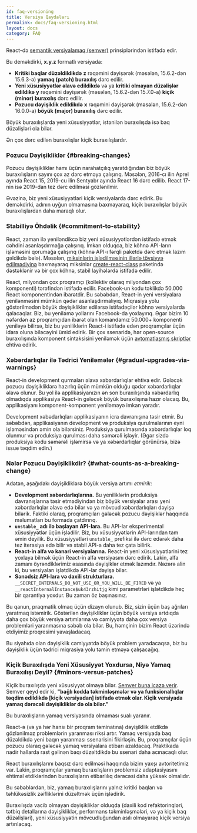 ```yaml
---
id: faq-versioning
title: Versiya Qaydaları
permalink: docs/faq-versioning.html
layout: docs
category: FAQ
---
```


React-də [semantik versiyalamaq (semver)](https://semver.org/) prinsiplərindən istifadə edir.

Bu deməkdirki, **x.y.z** formatlı versiyada:

* **Kritiki baqlar düzəldildikdə** **z** rəqəmini dəyişərək (məsələn, 15.6.2-dən 15.6.3-ə) **yamaq (patch) buraxılış** dərc edilir.
* **Yeni xüsusiyyətlər əlavə edildikdə** və ya **kritiki olmayan düzəlişlər edildikə** **y** rəqəmini dəyişərək (məsələn, 15.6.2-dən 15.7.0-a) **kiçik (minor) buraxılış** dərc edilir.
* **Pozucu dəyişiklik edildikdə** **x** rəqəmini dəyişərək (məsələn, 15.6.2-dən 16.0.0-a) **böyük (major) buraxılış** dərc edilir.

Böyük buraxılışlarda yeni xüsusiyyətlər, istənilən buraxılışda isə baq düzəlişləri ola bilər.

Ən çox dərc edilən buraxılışlar kiçik buraxılışlardır.

### Pozucu Dəyişikliklər {#breaking-changes}

Pozucu dəyişikliklər hamı üçün narahatçılıq yaratdığından biz böyük buraxılışların sayını çox az dərc etməyə çalışırıq. Məsələn, 2016-cı ilin Aprel ayında React 15, 2019-cu ilin Sentyabr ayında React 16 dərc edilib. React 17-nin isə 2019-dan tez dərc edilməsi gözlənilmir.

Əvəzinə, biz yeni xüsusiyyətləri kiçik versiyalarda dərc edirik. Bu deməkdirki, adının uyğun olmamasına baxmayaraq, kiçik buraxılışlar böyük buraxılışlardan daha maraqlı olur.

### Stabilliyə Öhdəlik {#commitment-to-stability}

React, zaman ilə yeniləndikcə biz yeni xüsusiyyətlərdən istifadə etmək cəhdini asanlaşdırmağa çalışırıq. İmkan olduqca, biz köhnə API-ların işləməsini qorumağa çalışırıq (köhnə API-ı fərqli paketdə dərc etmək lazım gəldikdə belə). Məsələn, [miksinlərin işlədilməsinin illərlə tövsiyyə edilmədiyinə](/blog/2016/07/13/mixins-considered-harmful.html) baxmayaraq miksinlər [create-react-class](/docs/react-without-es6.html#mixins) paketində dəstəklənir və bir çox köhnə, stabil layihələrdə istifadə edilir.

React, milyondan çox proqramçı (kollektiv olaraq milyondan çox komponenti) tərəfindən istifadə edilir. Facebook-un kodu təklikdə 50.000 React komponentindən ibarətdir. Bu səbəbdən, React-in yeni versiyalara yenilənməsini mümkün qədər asanlaşdırmalıyıq. Miqrasiya yolu göstərilmədən böyük dəyişikliklər edilərsə istifadəçilər köhnə versiyalarda qalacaqlar. Biz, bu yeniləmə yollarını Facebook-da yoxlayırıq. Əgər bizim 10 nəfərdən az proqramçıdan ibarət olan komandamız 50.000+ komponenti yeniləyə bilirsə, biz bu yeniliklərin React-i istifadə edən proqramçılar üçün idarə oluna biləcəyini ümid edirik. Bir çox ssenaridə, hər open-source buraxılışında komponent sintaksisini yeniləmək üçün [avtomatlaşmış skriptlər](https://github.com/reactjs/react-codemod) ehtiva edirik.

### Xəbərdarlıqlar ilə Tədrici Yeniləmələr {#gradual-upgrades-via-warnings}

React-in development qurmaları əlavə xəbərdarlıqlar ehtiva edir. Gələcək pozucu dəyişikliklərə hazırlıq üçün mümkün olduğu qədər xəbərdarlıqlar əlavə olunur. Bu yol ilə applikasiyanızın ən son buraxılışında xəbərdarlıq olmadıqda applikasiya React-in gələcək böyük buraxılışına hazır olacaq. Bu, applikasiyanı komponent-komponent yeniləməyə imkan yaradır.

Development xəbədarlıqları applikasiyanın icra davranışına təsir etmir. Bu səbəbdən, applikasiyanın development və produksiya qurulmalarının eyni işləməsindən əmin ola bilərsiniz. Produksiya qurulmasında xəbərdarlıqlar loq olunmur və produksiya qurulması daha səmərəli işləyir. (Əgər sizdə produksiya kodu səmərəli işləmirsə və ya xəbərdarlıqlar görünürsə, bizə issue təqdim edin.)

### Nələr Pozucu Dəyişiklikdir? {#what-counts-as-a-breaking-change}

Adətən, aşağıdakı dəyişikliklərə böyük versiya artımı *etmirik*:

* **Development xəbərdarlıqlarına.** Bu yeniliklərin produksiya davranışlarına təsir etmədiyindən biz böyük versiyalar arası yeni xəbərdarlıqlar əlavə edə bilər və ya mövcud xəbərdarlıqları dəyişə bilərik. Faktiki olaraq, proqramçıları gələcək pozucu dəyişiklər haqqında məlumatları bu formada çatdırırıq.
* **`unstable_` adı ilə başlayan API-lara.** Bu API-lar eksperimental xüsusiyyətlər üçün işlədilir. Biz, bu xüsusiyyətlərin API-larından tam əmin deyilik. Bu xüsusiyyətləri `unstable_` prefiksi ilə dərc edərək daha tez iterasiya edə bilir və stabil API-a daha tez çata bilirik.
* **React-in alfa və kanari versiyalarına.** React-in yeni xüsusiyyətlərini tez yoxlaya bilmək üçün React-in alfa versiyasını dərc edirik. Lakin, alfa zamanı öyrəndiklərimiz əsasında dəyişiklər etmək lazımdır. Nəzərə alin ki, bu versiyaları işlətdikdə API-lar dəyişə bilər.
* **Sənədsiz API-lara və daxili strukturlara.** `__SECRET_INTERNALS_DO_NOT_USE_OR_YOU_WILL_BE_FIRED` və ya `__reactInternalInstance$uk43rzhitjg` kimi parametrləri işlətdikdə heç bir qarantiya yoxdur. Bu zaman öz başınasınız.

Bu qanun, praqmatik olmaq üçün dizayn olunub. Biz, sizin üçün baş ağrıları yaratmaq istəmirik. Göstərilən dəyişikliklər üçün böyük versiya artdıqda daha çox böyük versiya artımlarına və cəmiyyətə daha çox versiya problemləri yaranmasına səbəb ola bilər. Bu, həmçinin bizim React üzərində etdiyimiz proqresimi yavaşladacaq.

Bu siyahıda olan dəyişiklik cəmiyyətdə böyük problem yaradacaqsa, biz bu dəyişiklik üçün tədrici miqrasiya yolu təmin etməyə çalışacağıq.

### Kiçik Buraxılışda Yeni Xüsusiyyət Yoxdursa, Niyə Yamaq Buraxılışı Deyil? {#minors-versus-patches}

Kiçik buraxılışda yeni xüsusiyyət olmaya bilər. [Semver buna icazə verir](https://semver.org/#spec-item-7). Semver qeyd edir ki, **"bağlı kodda təkminləşmələr və ya funksionallıqlar təqdim edildikdə [kiçik versiyadan] istifadə etmək olar. Kiçik versiyada yamaq dərəcəli dəyişikliklər də ola bilər."**

Bu buraxılışların yamaq versiyasında olmaması sualı yaranır.

React-ə (və ya hər hansı bir proqram təminatına) dəyişikliik etdikdə gözlənilməz problemlərin yaranması riksi artır. Yamaq versiyada baq düzəldikdə yeni baqın yaranması ssenarisini fikirləşin. Bu, proqramçılar üçün pozucu olaraq gələcək yamaq versiyalara etibarı azaldacaq. Praktikada nadir hallarda rast gəlinən baqı düzəltdikdə bu ssenari daha acınacaqlı olur.

React buraxılışlarını baqsız dərc edilməsi haqqında bizim yaxşı avtoritetimiz var. Lakin, proqramçılar yamaq buraxılışların problemsiz adaptasiyasını ehtimal etdiklərindən buraxılışların etibarlılıq dərəcəsi daha yüksək olmalıdır.

Bu səbəblərdən, biz, yamaq buraxılışlarını yalnız kritiki baqları və təhlükəsizlik zəifliklərini düzəltmək üçün işlədirik.

Buraxılışda vacib olmayan dəyişikliklər olduqda (daxili kod refaktorinqləri, tətbiq detallarına dəyişikliklər, performans təkminləşmələri, və ya kiçik baq düzəlişləri), yeni xüsusiyyətin mövcudluğundan asılı olmayaraq kiçik versiya artırılacaq.
